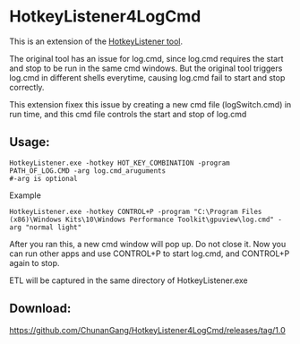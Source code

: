 # HotkeyListener4LogCmd
This is an extension of the [HotkeyListener tool](https://github.com/ChunanGang/HotkeyListener).

The original tool has an issue for log.cmd, since log.cmd requires the start and stop to be run in the same cmd windows.
But the original tool triggers log.cmd in different shells everytime, causing log.cmd fail to start and stop correctly.

This extension fixex this issue by creating a new cmd file (logSwitch.cmd) in run time, and this cmd file controls the start and stop of log.cmd 

## Usage:
  
    HotkeyListener.exe -hotkey HOT_KEY_COMBINATION -program PATH_OF_LOG.CMD -arg log.cmd_aruguments 
    #-arg is optional
 
 Example
    
    HotkeyListener.exe -hotkey CONTROL+P -program "C:\Program Files (x86)\Windows Kits\10\Windows Performance Toolkit\gpuview\log.cmd" -arg "normal light"
   
After you ran this, a new cmd window will pop up. Do not close it. Now you can run other apps and use CONTROL+P to start log.cmd, and CONTROL+P again to stop.

ETL will be captured in the same directory of HotkeyListener.exe

## Download:
https://github.com/ChunanGang/HotkeyListener4LogCmd/releases/tag/1.0

